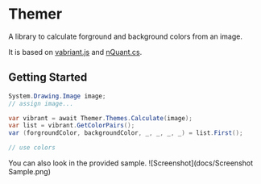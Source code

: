 # Themer
A library to calculate forground and background colors from an image.

It is based on [vabriant.js](https://github.com/jariz/vibrant.js/) and [nQuant.cs](https://github.com/mcychan/nQuant.cs/tree/core/nQuant.Master).

## Getting Started

```c#
System.Drawing.Image image;
// assign image...

var vibrant = await Themer.Themes.Calculate(image);
var list = vibrant.GetColorPairs();
var (forgroundColor, backgroundColor, _, _, _, _) = list.First();

// use colors
```

You can also look in the provided sample.
![Screenshot](docs/Screenshot Sample.png)
